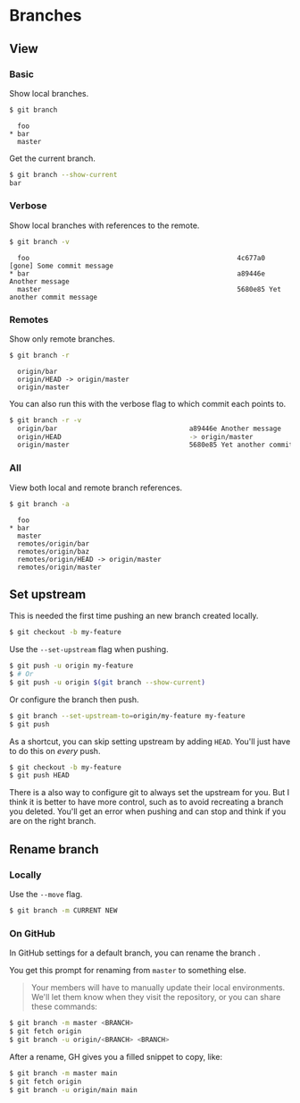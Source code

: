 # Branches


## View

### Basic

Show local branches.

```sh
$ git branch
```
```
  foo
* bar
  master
```

Get the current branch.

```sh
$ git branch --show-current
bar
```

### Verbose

Show local branches with references to the remote.

```sh
$ git branch -v
```
```
  foo                                                    4c677a0 [gone] Some commit message
* bar                                                    a89446e Another message
  master                                                 5680e85 Yet another commit message
  ```

### Remotes

Show only remote branches.

```sh
$ git branch -r
```
```
  origin/bar
  origin/HEAD -> origin/master
  origin/master
```

You can also run this with the verbose flag to which commit each points to.

```sh
$ git branch -r -v
  origin/bar                                 a89446e Another message
  origin/HEAD                                -> origin/master
  origin/master                              5680e85 Yet another commit message
```

### All

View both local and remote branch references.

```sh
$ git branch -a
```
```
  foo
* bar
  master
  remotes/origin/bar
  remotes/origin/baz
  remotes/origin/HEAD -> origin/master
  remotes/origin/master
```



## Set upstream

This is needed the first time pushing an new branch created locally.

```sh
$ git checkout -b my-feature
```

Use the `--set-upstream` flag when pushing.

```sh
$ git push -u origin my-feature
$ # Or
$ git push -u origin $(git branch --show-current)
```

Or configure the branch then push.

```sh
$ git branch --set-upstream-to=origin/my-feature my-feature
$ git push
```

As a shortcut, you can skip setting upstream by adding `HEAD`. You'll just have to do this on _every_ push.

```sh
$ git checkout -b my-feature
$ git push HEAD
```

There is a also way to configure git to always set the upstream for you. But I think it is better to have more control, such as to avoid recreating a branch you deleted. You'll get an error when pushing and can stop and think if you are on the right branch.


## Rename branch

### Locally

Use the `--move` flag.

```sh
$ git branch -m CURRENT NEW
```

### On GitHub

In GitHub settings for a default branch, you can rename the branch .

You get this prompt for renaming from `master` to something else.

> Your members will have to manually update their local environments. We'll let them know when they visit the repository, or you can share these commands:

```sh
$ git branch -m master <BRANCH>
$ git fetch origin
$ git branch -u origin/<BRANCH> <BRANCH>
```

After a rename, GH gives you a filled snippet to copy, like:

```sh
$ git branch -m master main
$ git fetch origin
$ git branch -u origin/main main
```
